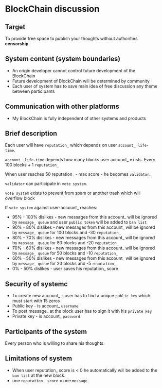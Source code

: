 # BlockChain discussion

## Target
To provide free space to publish your thoughts without authorities <b>censorship</b>

## System content (system boundaries)
- An origin developer cannot control future development of the BlockChain
- Future development of BlockChain will be determined by community
- Each user of system has to save main idea of free discussion any theme between participants
## Communication with other platforms
- My BlockChain is fully independent of other systems and products
## Brief description
Each user will have `reputation_` which depends on user `account_ life-time`. 

`account_ life-time` depends how many blocks user account_ exists. Every 100 blocks + 1 `reputation_`

When user reaches 50 reputation_ - max score - he becomes `validator`.

`validator` can participate in `vote system`.

`vote system` exists to prevent from spam or another trash which will overflow block

If `vote system` against user-account_ reaches:
- 95% - 100% dislikes - new messages from this account_ will be ignored by `message_ queue` and user `public token` will be added to `ban list`
- 90% - 80% dislikes - new messages from this account_ will be ignored by `message_ queue` for 100 blocks and -30 `reputation_`
- 80% - 70% dislikes - new messages from this account_ will be ignored by `message_ queue` for 80 blocks and -20 `reputation_`
- 70% - 60% dislikes - new messages from this account_ will be ignored by `message_ queue` for 50 blocks and -10 `reputation_`
- 60% - 50% dislikes - new messages from this account_ will be ignored by `message_ queue` for 20 blocks and -5 `reputation_`
- 0% - 50% dislikes - user saves his reputation_ score

## Security of systemc
- To create new account_ - user has to find a unique `public key` which must start with 15 zeros
- Public key - is account_ `username`
- To post message_ at the block user has to sign it with his `private key`
- Private key - is account_ `password`

## Participants of the system
Every person who is willing to share his thoughts.

## Limitations of system
- When user reputation_ score is < 0 he automatically will be added to the `ban list` at the new block.
- one `reputation_ score` = one `message_`
